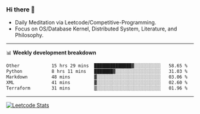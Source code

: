 ### Hi there 👋
* Daily Meditation via Leetcode/Competitive-Programming.
* Focus on OS/Database Kernel, Distributed System, Literature, and Philosophy.

-------

📊 **Weekly development breakdown**
<!--START_SECTION:waka-->

```txt
Other            15 hrs 29 mins  ██████████████▓░░░░░░░░░░   58.65 %
Python           8 hrs 11 mins   ███████▓░░░░░░░░░░░░░░░░░   31.03 %
Markdown         48 mins         ▓░░░░░░░░░░░░░░░░░░░░░░░░   03.06 %
XML              41 mins         ▓░░░░░░░░░░░░░░░░░░░░░░░░   02.60 %
Terraform        31 mins         ▒░░░░░░░░░░░░░░░░░░░░░░░░   01.96 %
```

<!--END_SECTION:waka-->

-------

[![Leetcode Stats](https://leetcard.jacoblin.cool/hzhang413?font=Fira+Mono)](https://leetcode.com/fxrc)
<!-- ![image](./cyberpunk-ghost-in-the-shell.gif)
![image](./gis-archive.png) -->

